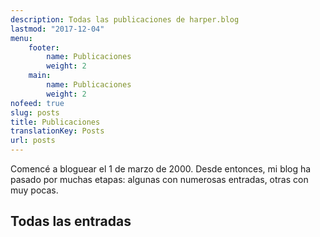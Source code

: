 ```yaml
---
description: Todas las publicaciones de harper.blog
lastmod: "2017-12-04"
menu:
    footer:
        name: Publicaciones
        weight: 2
    main:
        name: Publicaciones
        weight: 2
nofeed: true
slug: posts
title: Publicaciones
translationKey: Posts
url: posts
---
```


Comencé a bloguear el 1 de marzo de 2000. Desde entonces, mi blog ha pasado por muchas etapas: algunas con numerosas entradas, otras con muy pocas.

## Todas las entradas
